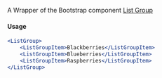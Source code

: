 A Wrapper of the Bootstrap component [List Group](https://getbootstrap.com/docs/5.1/components/list-group/)

#### Usage

```jsx
<ListGroup>
    <ListGroupItem>Blackberries</ListGroupItem>
    <ListGroupItem>Blueberries</ListGroupItem>
    <ListGroupItem>Raspberries</ListGroupItem>
</ListGroup>
```
